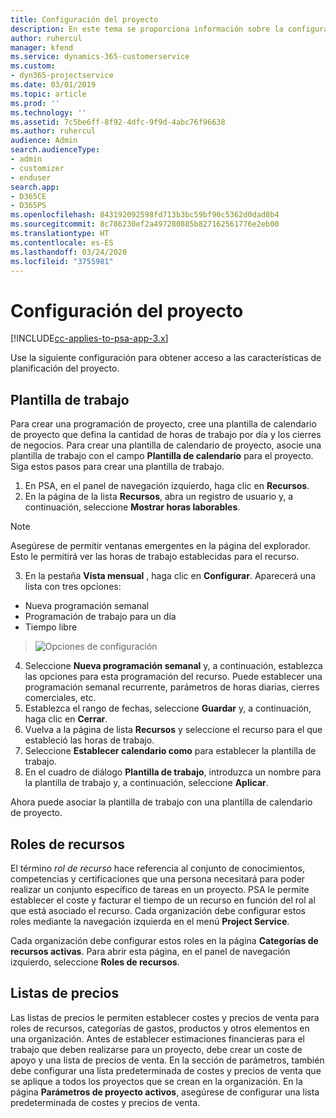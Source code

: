 ```yaml
---
title: Configuración del proyecto
description: En este tema se proporciona información sobre la configuración de administración del proyecto.
author: ruhercul
manager: kfend
ms.service: dynamics-365-customerservice
ms.custom:
- dyn365-projectservice
ms.date: 03/01/2019
ms.topic: article
ms.prod: ''
ms.technology: ''
ms.assetid: 7c5be6ff-8f92-4dfc-9f9d-4abc76f96638
ms.author: ruhercul
audience: Admin
search.audienceType:
- admin
- customizer
- enduser
search.app:
- D365CE
- D365PS
ms.openlocfilehash: 843192092598fd713b3bc59bf90c5362d0dad8b4
ms.sourcegitcommit: 8c786230ef2a497280885b827162561776e2eb00
ms.translationtype: HT
ms.contentlocale: es-ES
ms.lasthandoff: 03/24/2020
ms.locfileid: "3755981"
---
```

# <a name="project-settings"></a>Configuración del proyecto

[!INCLUDE[cc-applies-to-psa-app-3.x](../includes/cc-applies-to-psa-app-3x.md)]

Use la siguiente configuración para obtener acceso a las características de planificación del proyecto.

## <a name="work-template"></a>Plantilla de trabajo

Para crear una programación de proyecto, cree una plantilla de calendario de proyecto que defina la cantidad de horas de trabajo por día y los cierres de negocios. Para crear una plantilla de calendario de proyecto, asocie una plantilla de trabajo con el campo **Plantilla de calendario** para el proyecto. Siga estos pasos para crear una plantilla de trabajo.

1. En PSA, en el panel de navegación izquierdo, haga clic en **Recursos**. 
2. En la página de la lista **Recursos**, abra un registro de usuario y, a continuación, seleccione **Mostrar horas laborables**.

  > [!NOTE]
  > Asegúrese de permitir ventanas emergentes en la página del explorador. Esto le permitirá ver las horas de trabajo establecidas para el recurso.
  
3. En la pestaña **Vista mensual** , haga clic en **Configurar**. Aparecerá una lista con tres opciones: 

  - Nueva programación semanal
  - Programación de trabajo para un día
  - Tiempo libre

> ![Opciones de configuración](media/project-13.png)

4. Seleccione **Nueva programación semanal** y, a continuación, establezca las opciones para esta programación del recurso. Puede establecer una programación semanal recurrente, parámetros de horas diarias, cierres comerciales, etc.
5. Establezca el rango de fechas, seleccione **Guardar** y, a continuación, haga clic en **Cerrar**. 
6. Vuelva a la página de lista **Recursos** y seleccione el recurso para el que estableció las horas de trabajo. 
7. Seleccione **Establecer calendario como** para establecer la plantilla de trabajo. 
8. En el cuadro de diálogo **Plantilla de trabajo**, introduzca un nombre para la plantilla de trabajo y, a continuación, seleccione **Aplicar**. 

Ahora puede asociar la plantilla de trabajo con una plantilla de calendario de proyecto.

## <a name="resource-roles"></a>Roles de recursos

El término *rol de recurso* hace referencia al conjunto de conocimientos, competencias y certificaciones que una persona necesitará para poder realizar un conjunto específico de tareas en un proyecto. PSA le permite establecer el coste y facturar el tiempo de un recurso en función del rol al que está asociado el recurso. Cada organización debe configurar estos roles mediante la navegación izquierda en el menú **Project Service**.

Cada organización debe configurar estos roles en la página **Categorías de recursos activas**. Para abrir esta página, en el panel de navegación izquierdo, seleccione **Roles de recursos**.

## <a name="price-lists"></a>Listas de precios

Las listas de precios le permiten establecer costes y precios de venta para roles de recursos, categorías de gastos, productos y otros elementos en una organización. Antes de establecer estimaciones financieras para el trabajo que deben realizarse para un proyecto, debe crear un coste de apoyo y una lista de precios de venta. En la sección de parámetros, también debe configurar una lista predeterminada de costes y precios de venta que se aplique a todos los proyectos que se crean en la organización. En la página **Parámetros de proyecto activos**, asegúrese de configurar una lista predeterminada de costes y precios de venta.
